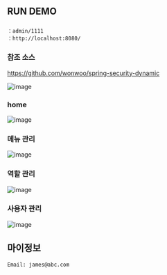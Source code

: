  

## RUN DEMO 
###  
    ：admin/1111
    ：http://localhost:8080/
    
### 참조 소스
https://github.com/wonwoo/spring-security-dynamic
    
    
![image](https://github.com/nothors2/springBootAdmin/raw/master/etc/login.png)
### home
![image](https://github.com/nothors2/springBootAdmin/raw/master/etc/index.png)
### 메뉴 관리
![image](https://github.com/nothors2/springBootAdmin/raw/master/etc/menu.png)
### 역할 관리
![image](https://github.com/nothors2/springBootAdmin/raw/master/etc/role.png)
### 사용자 관리
![image](https://github.com/nothors2/springBootAdmin/raw/master/etc/user.png)
## 마이정보
    Email: james@abc.com 








